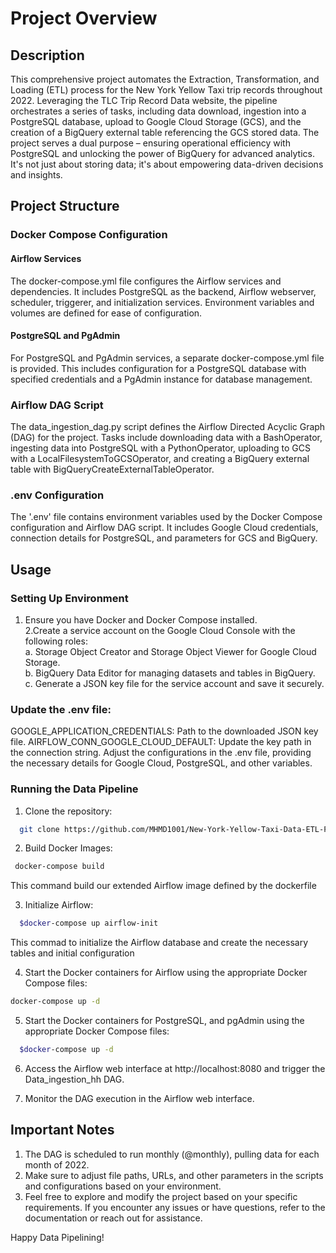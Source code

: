 # Project Overview

## Description

This comprehensive project automates the Extraction, Transformation, and Loading (ETL) process for the New York Yellow Taxi trip records throughout 2022. Leveraging the TLC Trip Record Data website, the pipeline orchestrates a series of tasks, including data download, ingestion into a PostgreSQL database, upload to Google Cloud Storage (GCS), and the creation of a BigQuery external table referencing the GCS stored data.
The project serves a dual purpose – ensuring operational efficiency with PostgreSQL and unlocking the power of BigQuery for advanced analytics. It's not just about storing data; it's about empowering data-driven decisions and insights.

## Project Structure
### Docker Compose Configuration
#### Airflow Services
The docker-compose.yml file configures the Airflow services and dependencies. It includes PostgreSQL as the backend, Airflow webserver, scheduler, triggerer, and initialization services. Environment variables and volumes are defined for ease of configuration.

#### PostgreSQL and PgAdmin
For PostgreSQL and PgAdmin services, a separate docker-compose.yml file is provided. This includes configuration for a PostgreSQL database with specified credentials and a PgAdmin instance for database management.

### Airflow DAG Script
The data_ingestion_dag.py script defines the Airflow Directed Acyclic Graph (DAG) for the project. Tasks include downloading data with a BashOperator, ingesting data into PostgreSQL with a PythonOperator, uploading to GCS with a LocalFilesystemToGCSOperator, and creating a BigQuery external table with BigQueryCreateExternalTableOperator.

### .env Configuration
The '.env' file contains environment variables used by the Docker Compose configuration and Airflow DAG script. It includes Google Cloud credentials, connection details for PostgreSQL, and parameters for GCS and BigQuery.


## Usage
### Setting Up Environment
1. Ensure you have Docker and Docker Compose installed.  
2.Create a service account on the Google Cloud Console with the following roles:  
  a. Storage Object Creator and Storage Object Viewer for Google Cloud Storage.  
  b. BigQuery Data Editor for managing datasets and tables in BigQuery.  
  c. Generate a JSON key file for the service account and save it securely.  

### Update the .env file:

GOOGLE_APPLICATION_CREDENTIALS: Path to the downloaded JSON key file.
AIRFLOW_CONN_GOOGLE_CLOUD_DEFAULT: Update the key path in the connection string.
Adjust the configurations in the .env file, providing the necessary details for Google Cloud, PostgreSQL, and other variables.

### Running the Data Pipeline
1. Clone the repository:
```bash
  git clone https://github.com/MHMD1001/New-York-Yellow-Taxi-Data-ETL-Pipeline.git
```

2. Build Docker Images:
```bash
 docker-compose build
```
This command build our extended Airflow image defined by the dockerfile

3. Initialize Airflow:
```bash
  $docker-compose up airflow-init
```
This commad to initialize the Airflow database and create the necessary tables and initial configuration

4. Start the Docker containers for Airflow using the appropriate Docker Compose files:
```bash
docker-compose up -d
```

5. Start the Docker containers for PostgreSQL, and pgAdmin using the appropriate Docker Compose files:
```bash
  $docker-compose up -d
```

6. Access the Airflow web interface at http://localhost:8080 and trigger the Data_ingestion_hh DAG.

7. Monitor the DAG execution in the Airflow web interface.

## Important Notes
1. The DAG is scheduled to run monthly (@monthly), pulling data for each month of 2022.
2. Make sure to adjust file paths, URLs, and other parameters in the scripts and configurations based on your environment.
2. Feel free to explore and modify the project based on your specific requirements. If you encounter any issues or have questions, refer to the documentation or reach out for assistance.

Happy Data Pipelining!









